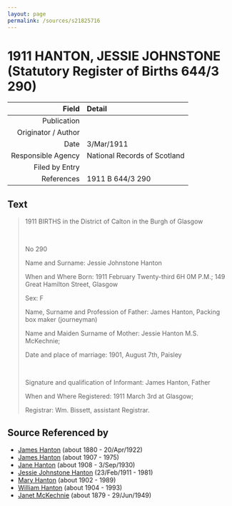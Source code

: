 ```yaml
---
layout: page
permalink: /sources/s21825716
---
```


# 1911 HANTON, JESSIE JOHNSTONE (Statutory Register of Births 644/3 290)

Field | Detail
---:|:---
Publication | 
Originator / Author | 
Date | 3/Mar/1911
Responsible Agency | National Records of Scotland
Filed by Entry | 
References | 1911 B 644/3 290

## Text

> 1911 BIRTHS in the District of Calton in the Burgh of Glasgow
>
> <br/>
>
> No 290
>
> Name and Surname: Jessie Johnstone Hanton
>
> When and Where Born: 1911 February Twenty-third 6H 0M P.M.; 149 Great Hamilton Street, Glasgow
>
> Sex: F
>
> Name, Surname and Profession of Father: James Hanton, Packing box maker (journeyman)
>
> Name and Maiden Surname of Mother: Jessie Hanton M.S. McKechnie;
>
> Date and place of marriage: 1901, August 7th, Paisley
>
> <br/>
>
> Signature and qualification of Informant: James Hanton, Father
>
> When and Where Registered: 1911 March 3rd at Glasgow;
>
> Registrar: Wm. Bissett, assistant Registrar.
>

## Source Referenced by

* [James Hanton](../people/@71830064@-james-hanton-b1880-d1922-4-20.md) (about 1880 - 20/Apr/1922)
* [James Hanton](../people/@30630538@-james-hanton-b1907-d1975.md) (about 1907 - 1975)
* [Jane Hanton](../people/@65592941@-jane-hanton-b1908-d1930-9-3.md) (about 1908 - 3/Sep/1930)
* [Jessie Johnstone Hanton](../people/@56011610@-jessie-johnstone-hanton-b1911-2-23-d1981.md) (23/Feb/1911 - 1981)
* [Mary Hanton](../people/@24857040@-mary-hanton-b1902-d1989.md) (about 1902 - 1989)
* [William Hanton](../people/@19187808@-william-hanton-b1904-d1993.md) (about 1904 - 1993)
* [Janet McKechnie](../people/@47324688@-janet-mckechnie-b1879-d1949-6-29.md) (about 1879 - 29/Jun/1949)

